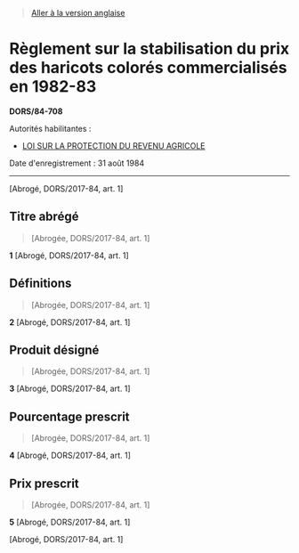 > [Aller à la version anglaise](/en/Regulations/Statutory%20Orders%20and%20Regulations/84/708.md)

# Règlement sur la stabilisation du prix des haricots colorés commercialisés en 1982-83

**DORS/84-708**

Autorités habilitantes : 
- [LOI SUR LA PROTECTION DU REVENU AGRICOLE](/fr/Lois/Lois%20du%20Canada/1991/ch.%2022.md)

Date d'enregistrement : 31 août 1984

----------


[Abrogé, DORS/2017-84, art. 1]



## Titre abrégé
> [Abrogée, DORS/2017-84, art. 1]



**1** [Abrogé, DORS/2017-84, art. 1]




## Définitions
> [Abrogée, DORS/2017-84, art. 1]



**2** [Abrogé, DORS/2017-84, art. 1]




## Produit désigné
> [Abrogée, DORS/2017-84, art. 1]



**3** [Abrogé, DORS/2017-84, art. 1]




## Pourcentage prescrit
> [Abrogée, DORS/2017-84, art. 1]



**4** [Abrogé, DORS/2017-84, art. 1]




## Prix prescrit
> [Abrogée, DORS/2017-84, art. 1]



**5** [Abrogé, DORS/2017-84, art. 1]


[Abrogé, DORS/2017-84, art. 1]


